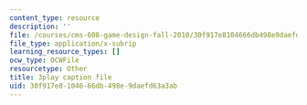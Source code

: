 ```yaml
---
content_type: resource
description: ''
file: /courses/cms-608-game-design-fall-2010/30f917e8104666db498e9daefd63a3ab_68566.srt
file_type: application/x-subrip
learning_resource_types: []
ocw_type: OCWFile
resourcetype: Other
title: 3play caption file
uid: 30f917e8-1046-66db-498e-9daefd63a3ab
---
```


